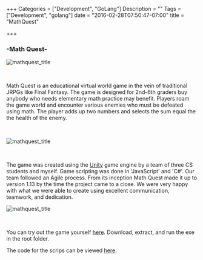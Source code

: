 +++
Categories = ["Development", "GoLang"]
Description = ""
Tags = ["Development", "golang"]
date = "2016-02-28T07:50:47-07:00"
title = "MathQuest"

+++

### -Math Quest-

![mathquest_title](/images/mathquest_title.jpg)

<br>

Math Quest is an educational virtual world game in the vein of traditional JRPGs like Final Fantasy. The game is designed for 2nd-6th graders buy anybody who needs elementary math practice may benefit. Players roam the game world and encounter various enemies who must be defeated using math. The player adds up two numbers and selects the sum equal the the health of the enemy. 

<br>

![mathquest_title](/images/mathquest_tutorial.jpg)

<br>

The game was created using the [Unity](https://unity3d.com/) game engine by a team of three CS students and myself. Game scripting was done in 'JavaScript' and 'C#'. Our team followed an Agile process. From its inception Math Quest made it up to version 1.13 by the time the project came to a close. We were very happy with what we were able to create using excellent communication, teamwork, and dedication. 

![mathquest_title](/images/mathquest_fight.jpg)

<br>

You can try out the game yourself [here](https://drive.google.com/file/d/0B_qdVkAMIOgcOXBVZ0NNQkJjNGs/view). Download, extract, and run the exe in the root folder. 

The code for the scrips can be viewed [here](https://github.com/HansHovanitz/MathQuest).